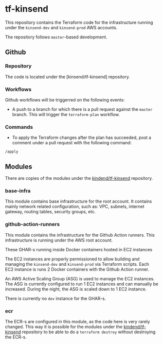 # tf-kinsend

This repository contains the Terraform code for the infrastructure running under the `kinsend-dev` and `kinsend-prod` AWS accounts.

The repository follows `master`-based development.


## Github

### Repository

The code is located under the [kinsend/tf-kinsend] repository.

### Workflows

Github workflows will be triggerred on the following events:

* A push to a branch for which there is a pull request against the `master` branch. This will trigger the `terraform-plan` workflow.

### Commands

* To apply the Terraform changes after the plan has succeeded, post a comment under a pull request with
  the following command:
```
/apply
```

## Modules

There are copies of the modules under the [kindend/tf-kinsend] repository. 

### base-infra

This module contains base infrastructure for the root account. It contains mainly network related configuration,
such as: VPC, subnets, internet gateway, routing tables, security groups, etc.

### github-action-runners

This module contains the infrastructure for the Github Action runners. This infrastructure is running under the
AWS root account.

These GHAR-s running inside Docker containers hosted in EC2 instances

The EC2 instances are properly permissioned to allow building and managing the `kinsend-dev` and `kinsend-prod` via Terraform scripts.
Each EC2 instance is runs 2 Docker containers with the Github Action runner.

An AWS Active Scaling Group (ASG) is used to manage the EC2 instances. The ASG is currently configured to run 1 EC2 instances and can manually be increased.
During the night, the ASG is scaled down to 1 EC2 instance.

There is currently no `dev` instance for the GHAR-s.

### ecr

The ECR-s are configured in this module, as the code here is very rarely changed. This way it is possible for the
modules under the [kindend/tf-kinsend] repository to be able to do a `terraform destroy` without destroying the ECR-s.

[kinsend/tf-infrashared]: https://github.com/kinsend/tf-infrashred
[kindend/tf-kinsend]: https://github.com/kinsend/tf-kinsend
